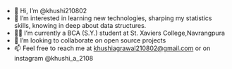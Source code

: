 - 👋 Hi, I’m @khushi210802
- 👀 I’m interested in learning new technologies, sharping my statistics skills, knowing in deep about data structures. 
- 👩‍🎓 I’m currently a BCA (S.Y.) student at St. Xaviers College,Navrangpura
- 💞️ I’m looking to collaborate on open source projects
- 📫 Feel free to reach me at khushiagrawal210802@gmail.com or on instagram @khushi_a_2108

<!---
khushi210802/khushi210802 is a ✨ special ✨ repository because its `README.md` (this file) appears on your GitHub profile.
You can click the Preview link to take a look at your changes.
--->
